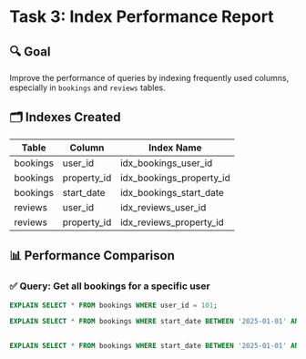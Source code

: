 
# Task 3: Index Performance Report

## 🔍 Goal
Improve the performance of queries by indexing frequently used columns, especially in `bookings` and `reviews` tables.

## 🗂️ Indexes Created
| Table     | Column       | Index Name               |
|-----------|--------------|--------------------------|
| bookings  | user_id      | idx_bookings_user_id     |
| bookings  | property_id  | idx_bookings_property_id |
| bookings  | start_date   | idx_bookings_start_date  |
| reviews   | user_id      | idx_reviews_user_id      |
| reviews   | property_id  | idx_reviews_property_id  |

## 📊 Performance Comparison

### ✅ Query: Get all bookings for a specific user
```sql
EXPLAIN SELECT * FROM bookings WHERE user_id = 101;

EXPLAIN SELECT * FROM bookings WHERE start_date BETWEEN '2025-01-01' AND '2025-03-01';


EXPLAIN SELECT * FROM bookings WHERE start_date BETWEEN '2025-01-01' AND '2025-03-01';
